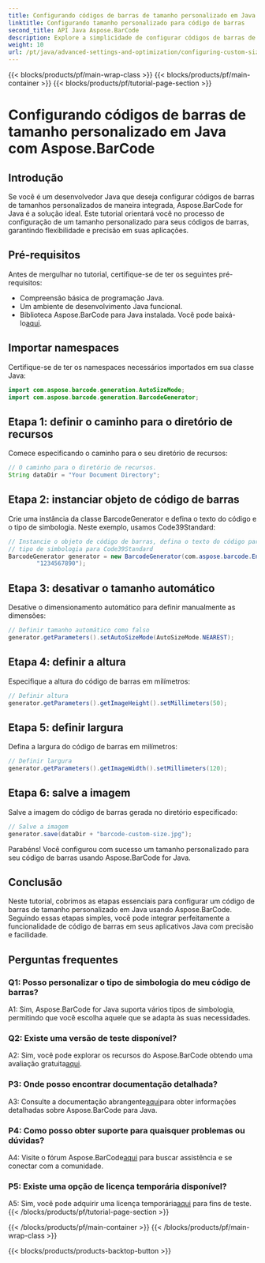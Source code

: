 ```yaml
---
title: Configurando códigos de barras de tamanho personalizado em Java com Aspose.BarCode
linktitle: Configurando tamanho personalizado para código de barras
second_title: API Java Aspose.BarCode
description: Explore a simplicidade de configurar códigos de barras de tamanhos personalizados em Java com Aspose.BarCode. Siga nosso tutorial passo a passo para uma configuração precisa.
weight: 10
url: /pt/java/advanced-settings-and-optimization/configuring-custom-size-barcode/
---
```


{{< blocks/products/pf/main-wrap-class >}}
{{< blocks/products/pf/main-container >}}
{{< blocks/products/pf/tutorial-page-section >}}

# Configurando códigos de barras de tamanho personalizado em Java com Aspose.BarCode

## Introdução

Se você é um desenvolvedor Java que deseja configurar códigos de barras de tamanhos personalizados de maneira integrada, Aspose.BarCode for Java é a solução ideal. Este tutorial orientará você no processo de configuração de um tamanho personalizado para seus códigos de barras, garantindo flexibilidade e precisão em suas aplicações.

## Pré-requisitos

Antes de mergulhar no tutorial, certifique-se de ter os seguintes pré-requisitos:

- Compreensão básica de programação Java.
- Um ambiente de desenvolvimento Java funcional.
-  Biblioteca Aspose.BarCode para Java instalada. Você pode baixá-lo[aqui](https://releases.aspose.com/barcode/java/).

## Importar namespaces

Certifique-se de ter os namespaces necessários importados em sua classe Java:

```java
import com.aspose.barcode.generation.AutoSizeMode;
import com.aspose.barcode.generation.BarcodeGenerator;

```

## Etapa 1: definir o caminho para o diretório de recursos

Comece especificando o caminho para o seu diretório de recursos:

```java
// O caminho para o diretório de recursos.
String dataDir = "Your Document Directory";
```

## Etapa 2: instanciar objeto de código de barras

Crie uma instância da classe BarcodeGenerator e defina o texto do código e o tipo de simbologia. Neste exemplo, usamos Code39Standard:

```java
// Instancie o objeto de código de barras, defina o texto do código para o código de barras e o
// tipo de simbologia para Code39Standard
BarcodeGenerator generator = new BarcodeGenerator(com.aspose.barcode.EncodeTypes.CODE_39_STANDARD,
		"1234567890");
```

## Etapa 3: desativar o tamanho automático

Desative o dimensionamento automático para definir manualmente as dimensões:

```java
// Definir tamanho automático como falso
generator.getParameters().setAutoSizeMode(AutoSizeMode.NEAREST);
```

## Etapa 4: definir a altura

Especifique a altura do código de barras em milímetros:

```java
// Definir altura
generator.getParameters().getImageHeight().setMillimeters(50);
```

## Etapa 5: definir largura

Defina a largura do código de barras em milímetros:

```java
// Definir largura
generator.getParameters().getImageWidth().setMillimeters(120);
```

## Etapa 6: salve a imagem

Salve a imagem do código de barras gerada no diretório especificado:

```java
// Salve a imagem
generator.save(dataDir + "barcode-custom-size.jpg");
```

Parabéns! Você configurou com sucesso um tamanho personalizado para seu código de barras usando Aspose.BarCode for Java.

## Conclusão

Neste tutorial, cobrimos as etapas essenciais para configurar um código de barras de tamanho personalizado em Java usando Aspose.BarCode. Seguindo essas etapas simples, você pode integrar perfeitamente a funcionalidade de código de barras em seus aplicativos Java com precisão e facilidade.

## Perguntas frequentes

### Q1: Posso personalizar o tipo de simbologia do meu código de barras?

A1: Sim, Aspose.BarCode for Java suporta vários tipos de simbologia, permitindo que você escolha aquele que se adapta às suas necessidades.

### Q2: Existe uma versão de teste disponível?

 A2: Sim, você pode explorar os recursos do Aspose.BarCode obtendo uma avaliação gratuita[aqui](https://releases.aspose.com/).

### P3: Onde posso encontrar documentação detalhada?

 A3: Consulte a documentação abrangente[aqui](https://reference.aspose.com/barcode/java/)para obter informações detalhadas sobre Aspose.BarCode para Java.

### P4: Como posso obter suporte para quaisquer problemas ou dúvidas?

 A4: Visite o fórum Aspose.BarCode[aqui](https://forum.aspose.com/c/barcode/13) para buscar assistência e se conectar com a comunidade.

### P5: Existe uma opção de licença temporária disponível?

 A5: Sim, você pode adquirir uma licença temporária[aqui](https://purchase.aspose.com/temporary-license/) para fins de teste.
{{< /blocks/products/pf/tutorial-page-section >}}

{{< /blocks/products/pf/main-container >}}
{{< /blocks/products/pf/main-wrap-class >}}

{{< blocks/products/products-backtop-button >}}
